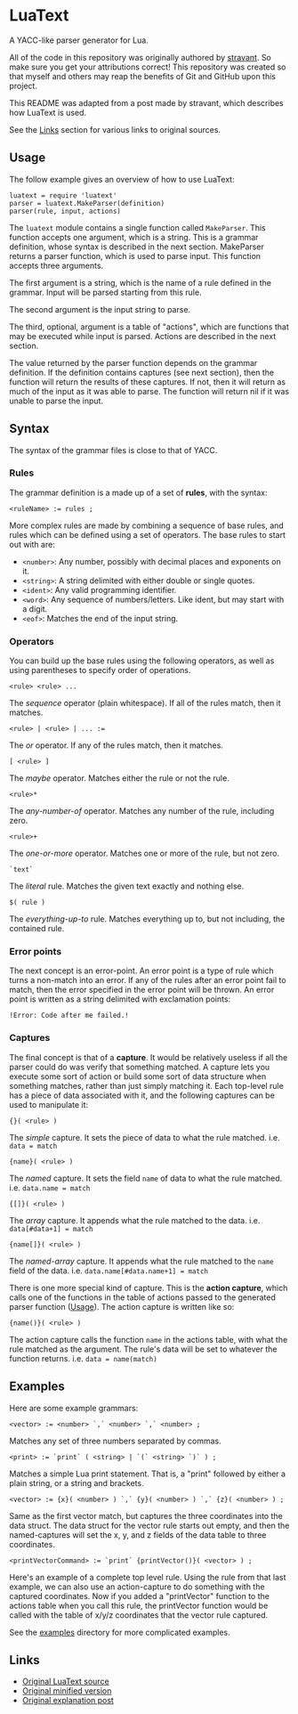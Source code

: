 # LuaText

A YACC-like parser generator for Lua.

All of the code in this repository was originally authored by
[stravant][author]. So make sure you get your attributions correct! This
repository was created so that myself and others may reap the benefits of Git
and GitHub upon this project.

This README was adapted from a post made by stravant, which describes how
LuaText is used.

See the [Links](#links) section for various links to original sources.

## Usage

The follow example gives an overview of how to use LuaText:

	luatext = require 'luatext'
	parser = luatext.MakeParser(definition)
	parser(rule, input, actions)

The `luatext` module contains a single function called `MakeParser`. This
function accepts one argument, which is a string. This is a grammar
definition, whose syntax is described in the next section. MakeParser returns
a parser function, which is used to parse input. This function accepts three
arguments.

The first argument is a string, which is the name of a rule defined in the
grammar. Input will be parsed starting from this rule.

The second argument is the input string to parse.

The third, optional, argument is a table of "actions", which are functions
that may be executed while input is parsed. Actions are described in the next
section.

The value returned by the parser function depends on the grammar definition.
If the definition contains captures (see next section), then the function will
return the results of these captures. If not, then it will return as much of
the input as it was able to parse. The function will return nil if it was
unable to parse the input.

## Syntax

The syntax of the grammar files is close to that of YACC.

### Rules

The grammar definition is a made up of a set of **rules**, with the syntax:

	<ruleName> := rules ;

More complex rules are made by combining a sequence of base rules, and rules
which can be defined using a set of operators. The base rules to start out
with are:

- `<number>`: Any number, possibly with decimal places and exponents on it.
- `<string>`: A string delimited with either double or single quotes.
- `<ident>`: Any valid programming identifier.
- `<word>`: Any sequence of numbers/letters. Like ident, but may start with a
  digit.
- `<eof>`: Matches the end of the input string.

### Operators

You can build up the base rules using the following operators, as well as
using parentheses to specify order of operations.

	<rule> <rule> ...

The *sequence* operator (plain whitespace). If all of the rules match, then it
matches.

	<rule> | <rule> | ... :=

The *or* operator. If any of the rules match, then it matches.

	[ <rule> ]

The *maybe* operator. Matches either the rule or not the rule.

	<rule>*

The *any-number-of* operator. Matches any number of the rule, including zero.

	<rule>+

The *one-or-more* operator. Matches one or more of the rule, but not zero.

	`text`

The *literal* rule. Matches the given text exactly and nothing else.

	$( rule )

The *everything-up-to* rule. Matches everything up to, but not including, the
contained rule.

### Error points

The next concept is an error-point. An error point is a type of rule which
turns a non-match into an error. If any of the rules after an error point fail
to match, then the error specified in the error point will be thrown. An error
point is written as a string delimited with exclamation points:

	!Error: Code after me failed.!

### Captures

The final concept is that of a **capture**. It would be relatively useless if
all the parser could do was verify that something matched. A capture lets you
execute some sort of action or build some sort of data structure when
something matches, rather than just simply matching it. Each top-level rule
has a piece of data associated with it, and the following captures can be used
to manipulate it:

	{}( <rule> )

The *simple* capture. It sets the piece of data to what the rule matched. i.e.
`data = match`

	{name}( <rule> )

The *named* capture.  It sets the field `name` of data to what the rule
matched. i.e. `data.name = match`

	{[]}( <rule> )

The *array* capture. It appends what the rule matched to the data. i.e.
`data[#data+1] = match`

	{name[]}( <rule> )

The *named-array* capture. It appends what the rule matched to the `name`
field of the data. i.e. `data.name[#data.name+1] = match`

There is one more special kind of capture. This is the **action capture**,
which calls one of the functions in the table of actions passed to the
generated parser function ([Usage](#usage)). The action capture is written
like so:

	{name()}( <rule> )

The action capture calls the function `name` in the actions table, with what
the rule matched as the argument. The rule's data will be set to whatever the
function returns. i.e. `data = name(match)`

## Examples

Here are some example grammars:

	<vector> := <number> `,` <number> `,` <number> ;

Matches any set of three numbers separated by commas.


	<print> := `print` ( <string> | `(` <string> `)` ) ;

Matches a simple Lua print statement. That is, a "print" followed by either a
plain string, or a string and brackets.


	<vector> := {x}( <number> ) `,` {y}( <number> ) `,` {z}( <number> ) ;

Same as the first vector match, but captures the three coordinates into the
data struct. The data struct for the vector rule starts out empty, and then
the named-captures will set the x, y, and z fields of the data table to three
coordinates.


	<printVectorCommand> := `print` {printVector()}( <vector> ) ;

Here's an example of a complete top level rule. Using the rule from that last
example, we can also use an action-capture to do something with the captured
coordinates. Now if you added a "printVector" function to the actions table
when you call this rule, the printVector function would be called with the
table of x/y/z coordinates that the vector rule captured.

See the [examples](/examples) directory for more complicated examples.

## Links

- [Original LuaText source][source]
- [Original minified version][source-min]
- [Original explanation post][documentation]

[author]: https://github.com/stravant
[source]: http://wiki.roblox.com/index.php/User:XLEGOx/luatext
[source-min]: http://wiki.roblox.com/index.php/User:XLEGOx/luatext-min
[documentation]: http://www.roblox.com/Forum/ShowPost.aspx?PostID=54131432
